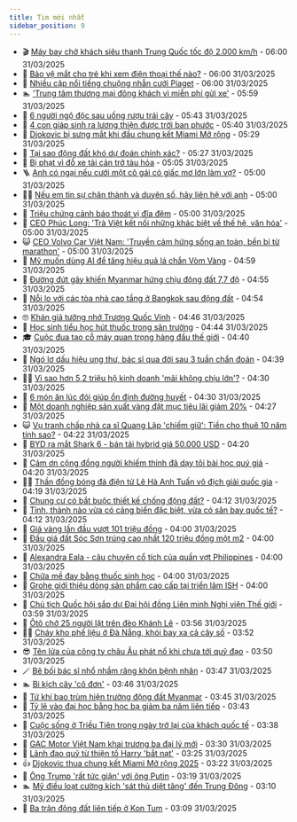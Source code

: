 ```yaml
---
title: Tim mới nhất
sidebar_position: 9
---
```


<!-- vnexpress-tin-moi-nhat:START -->
- 🎬 [Máy bay chở khách siêu thanh Trung Quốc tốc độ 2.000 km/h](https://vnexpress.net/may-bay-cho-khach-sieu-thanh-trung-quoc-toc-do-2-000-km-h-4867757.html) - 06:00 31/03/2025
- 🐎 [Bảo vệ mắt cho trẻ khi xem điện thoại thế nào?](https://vnexpress.net/bao-ve-mat-cho-tre-khi-xem-dien-thoai-the-nao-4867988.html) - 06:00 31/03/2025
- 🦍 [Nhiều cặp nổi tiếng chuộng nhẫn cưới Piaget](https://vnexpress.net/nhieu-cap-noi-tieng-chuong-nhan-cuoi-piaget-4866737.html) - 06:00 31/03/2025
- 🏊 [&#39;Trung tâm thương mại đông khách vì miễn phí gửi xe&#39;](https://vnexpress.net/lotte-aeon-trung-tam-thuong-mai-dong-khach-vi-mien-phi-gui-xe-4867710.html) - 05:59 31/03/2025
- 🎊 [6 người ngộ độc sau uống rượu trái cây](https://vnexpress.net/6-nguoi-ngo-doc-sau-uong-ruou-trai-cay-4868007.html) - 05:43 31/03/2025
- 🎃 [4 con giáp sinh ra lương thiện được trời ban phước](https://vnexpress.net/van-may-12-con-giap-con-giap-may-man-4-con-giap-sinh-ra-luong-thien-duoc-troi-ban-phuoc-4867994.html) - 05:40 31/03/2025
- 🧰 [Djokovic bị sưng mắt khi đấu chung kết Miami Mở rộng](https://vnexpress.net/djokovic-bi-sung-mat-khi-dau-chung-ket-miami-mo-rong-4868011.html) - 05:29 31/03/2025
- 🔭 [Tại sao động đất khó dự đoán chính xác?](https://vnexpress.net/tai-sao-dong-dat-kho-du-doan-chinh-xac-4867832.html) - 05:27 31/03/2025
- 🫶 [Bị phạt vì đỗ xe tải cản trở tàu hỏa](https://vnexpress.net/bi-phat-vi-do-xe-tai-can-tro-tau-hoa-4867976.html) - 05:05 31/03/2025
- 🪜 [Anh có ngại nếu cưới một cô gái có giấc mơ lớn làm vợ?](https://vnexpress.net/anh-co-ngai-neu-cuoi-mot-co-gai-co-giac-mo-lon-lam-vo-4867506.html) - 05:00 31/03/2025
- 👨‍🏫 [Nếu em tin sự chân thành và duyên số, hãy liên hệ với anh](https://vnexpress.net/neu-em-tin-su-chan-thanh-va-duyen-so-hay-lien-he-voi-anh-4867494.html) - 05:00 31/03/2025
- 🎊 [Triệu chứng cảnh báo thoát vị đĩa đệm](https://vnexpress.net/trieu-chung-canh-bao-thoat-vi-dia-dem-4867992.html) - 05:00 31/03/2025
- 🎊 [CEO Phúc Long: &#39;Trà Việt kết nối những khác biệt về thế hệ, văn hóa&#39;](https://vnexpress.net/ceo-phuc-long-tra-viet-ket-noi-nhung-khac-biet-ve-the-he-van-hoa-4865605.html) - 05:00 31/03/2025
- 😺 [CEO Volvo Car Việt Nam: &#39;Truyền cảm hứng sống an toàn, bền bỉ từ marathon&#39;](https://vnexpress.net/ceo-volvo-car-viet-nam-truyen-cam-hung-song-an-toan-ben-bi-tu-marathon-4864201.html) - 05:00 31/03/2025
- 🐘 [Mỹ muốn dùng AI để tăng hiệu quả lá chắn Vòm Vàng](https://vnexpress.net/my-muon-dung-ai-de-tang-hieu-qua-la-chan-vom-vang-4867919.html) - 04:59 31/03/2025
- 🌁 [Đường đứt gãy khiến Myanmar hứng chịu động đất 7,7 độ](https://vnexpress.net/duong-dut-gay-khien-myanmar-hung-chiu-dong-dat-7-7-do-4867967.html) - 04:55 31/03/2025
- 🐲 [Nỗi lo với các tòa nhà cao tầng ở Bangkok sau động đất](https://vnexpress.net/noi-lo-voi-cac-toa-nha-cao-tang-o-bangkok-sau-dong-dat-4867846.html) - 04:54 31/03/2025
- 🤓 [Khán giả tưởng nhớ Trương Quốc Vinh](https://vnexpress.net/khan-gia-tuong-nho-truong-quoc-vinh-4867930.html) - 04:46 31/03/2025
- 💪 [Học sinh tiểu học hút thuốc trong sân trường](https://vnexpress.net/hoc-sinh-tieu-hoc-hut-thuoc-trong-san-truong-4867984.html) - 04:44 31/03/2025
- 🎓 [Cuộc đua tạo cỗ máy quan trọng hàng đầu thế giới](https://vnexpress.net/cuoc-dua-tao-co-may-quan-trong-hang-dau-the-gioi-4867655.html) - 04:40 31/03/2025
- 🫣 [Ngó lơ dấu hiệu ung thư, bác sĩ qua đời sau 3 tuần chẩn đoán](https://vnexpress.net/ngo-lo-dau-hieu-ung-thu-bac-si-qua-doi-sau-3-tuan-chan-doan-4867955.html) - 04:39 31/03/2025
- 🧑‍💻 [Vì sao hơn 5,2 triệu hộ kinh doanh &#39;mãi không chịu lớn&#39;?](https://vnexpress.net/vi-sao-hon-5-2-trieu-ho-kinh-doanh-mai-khong-chiu-lon-4867824.html) - 04:30 31/03/2025
- 🐲 [6 món ăn lúc đói giúp ổn định đường huyết](https://vnexpress.net/6-mon-an-luc-doi-giup-on-dinh-duong-huyet-4867924.html) - 04:30 31/03/2025
- 🌝 [Một doanh nghiệp sản xuất vàng đặt mục tiêu lãi giảm 20%](https://vnexpress.net/mot-doanh-nghiep-san-xuat-vang-dat-muc-tieu-lai-giam-20-4867965.html) - 04:27 31/03/2025
- 😺 [Vụ tranh chấp nhà ca sĩ Quang Lập &#39;chiếm giữ&#39;: Tiền cho thuê 10 năm tính sao?](https://vnexpress.net/vu-tranh-chap-nha-cua-ca-si-quang-lap-ai-phai-tra-tien-ai-phai-tra-nha-4867938.html) - 04:22 31/03/2025
- 🐎 [BYD ra mắt Shark 6 - bán tải hybrid giá 50.000 USD](https://vnexpress.net/byd-ra-mat-shark-6-ban-tai-hybrid-gia-50-000-usd-4867891.html) - 04:20 31/03/2025
- 🎡 [Cảm ơn cộng đồng người khiếm thính đã dạy tôi bài học quý giá](https://vnexpress.net/cam-on-cong-dong-nguoi-khiem-thinh-da-day-toi-bai-hoc-quy-gia-4867870.html) - 04:20 31/03/2025
- 👨‍🏫 [Thần đồng bóng đá điện tử Lê Hà Anh Tuấn vô địch giải quốc gia](https://vnexpress.net/than-dong-bong-da-dien-tu-le-ha-anh-tuan-vo-dich-giai-quoc-gia-4867922.html) - 04:19 31/03/2025
- 🦆 [Chung cư có bắt buộc thiết kế chống động đất?](https://vnexpress.net/chung-cu-co-bat-buoc-thiet-ke-chong-dong-dat-4867947.html) - 04:12 31/03/2025
- 🚦 [Tỉnh, thành nào vừa có cảng biển đặc biệt, vừa có sân bay quốc tế?](https://vnexpress.net/crossword-giai-o-chu-tinh-thanh-nao-vua-co-cang-bien-dac-biet-vua-co-san-bay-quoc-te-4866021.html) - 04:12 31/03/2025
- 💫 [Giá vàng lần đầu vượt 101 triệu đồng](https://vnexpress.net/gia-vang-lan-dau-vuot-101-trieu-dong-4867951.html) - 04:00 31/03/2025
- 🎉 [Đấu giá đất Sóc Sơn trúng cao nhất 120 triệu đồng một m2](https://vnexpress.net/dau-gia-dat-soc-son-trung-cao-nhat-120-trieu-dong-mot-m2-4867779.html) - 04:00 31/03/2025
- 🌋 [Alexandra Eala - câu chuyện cổ tích của quần vợt Philippines](https://vnexpress.net/alexandra-eala-cau-chuyen-co-tich-cua-quan-vot-philippines-4867829.html) - 04:00 31/03/2025
- 🤖 [Chữa mề đay bằng thuốc sinh học](https://vnexpress.net/chua-me-day-bang-thuoc-sinh-hoc-4867942.html) - 04:00 31/03/2025
- 🦏 [Grohe giới thiệu dòng sản phẩm cao cấp tại triển lãm ISH](https://vnexpress.net/grohe-gioi-thieu-dong-san-pham-cao-cap-tai-trien-lam-ish-4867933.html) - 04:00 31/03/2025
- 🦩 [Chủ tịch Quốc hội sắp dự Đại hội đồng Liên minh Nghị viện Thế giới](https://vnexpress.net/chu-tich-quoc-hoi-sap-du-dai-hoi-dong-lien-minh-nghi-vien-the-gioi-4867911.html) - 03:59 31/03/2025
- 👺 [Ôtô chở 25 người lật trên đèo Khánh Lê](https://vnexpress.net/oto-cho-25-nguoi-lat-tren-deo-khanh-le-4867940.html) - 03:56 31/03/2025
- 🧑‍🏫 [Cháy kho phế liệu ở Đà Nẵng, khói bay xa cả cây số](https://vnexpress.net/chay-kho-phe-lieu-o-da-nang-khoi-bay-xa-ca-cay-so-4867908.html) - 03:52 31/03/2025
- 😎 [Tên lửa của công ty châu Âu phát nổ khi chưa tới quỹ đạo](https://vnexpress.net/ten-lua-cua-cong-ty-chau-au-phat-no-khi-chua-toi-quy-dao-4867830.html) - 03:50 31/03/2025
- 🪄 [Bê bối bác sĩ nhổ nhầm răng khôn bệnh nhân](https://vnexpress.net/be-boi-bac-si-nho-nham-rang-khon-benh-nhan-4867928.html) - 03:47 31/03/2025
- 🏊 [Bi kịch cây &#39;cô đơn&#39;](https://vnexpress.net/bi-kich-cay-co-don-4867834.html) - 03:46 31/03/2025
- 💃 [Tử khí bao trùm hiện trường động đất Myanmar](https://vnexpress.net/tu-khi-bao-trum-hien-truong-dong-dat-myanmar-4867847.html) - 03:45 31/03/2025
- 🦆 [Tỷ lệ vào đại học bằng học bạ giảm ba năm liên tiếp](https://vnexpress.net/ty-le-vao-dai-hoc-bang-hoc-ba-giam-ba-nam-lien-tiep-4867417.html) - 03:43 31/03/2025
- 🎊 [Cuộc sống ở Triều Tiên trong ngày trở lại của khách quốc tế](https://vnexpress.net/cuoc-song-o-trieu-tien-trong-ngay-tro-lai-cua-khach-quoc-te-4867880.html) - 03:38 31/03/2025
- 👺 [GAC Motor Việt Nam khai trương ba đại lý mới](https://vnexpress.net/gac-motor-viet-nam-khai-truong-ba-dai-ly-moi-4867916.html) - 03:30 31/03/2025
- 🎡 [Lãnh đạo quỹ từ thiện tố Harry &#39;bắt nạt&#39;](https://vnexpress.net/lanh-dao-quy-tu-thien-to-harry-bat-nat-4867864.html) - 03:25 31/03/2025
- 👍 [Djokovic thua chung kết Miami Mở rộng 2025](https://vnexpress.net/djokovic-thua-chung-ket-miami-mo-rong-2025-4867923.html) - 03:22 31/03/2025
- 🐎 [Ông Trump &#39;rất tức giận&#39; với ông Putin](https://vnexpress.net/ong-trump-rat-tuc-gian-voi-ong-putin-4867853.html) - 03:19 31/03/2025
- 🏊 [Mỹ điều loạt cường kích &#39;sát thủ diệt tăng&#39; đến Trung Đông](https://vnexpress.net/my-dieu-loat-cuong-kich-sat-thu-diet-tang-den-trung-dong-4867856.html) - 03:10 31/03/2025
- 🦩 [Ba trận động đất liên tiếp ở Kon Tum](https://vnexpress.net/ba-tran-dong-dat-lien-tiep-o-kon-tum-4867917.html) - 03:09 31/03/2025<!-- vnexpress-tin-moi-nhat:END -->
